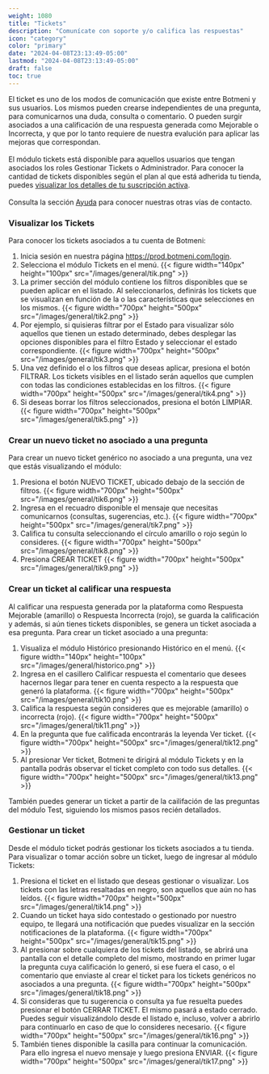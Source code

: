 ```yaml
---
weight: 1080
title: "Tickets"
description: "Comunícate con soporte y/o califica las respuestas"
icon: "category"
color: "primary"
date: "2024-04-08T23:13:49-05:00"
lastmod: "2024-04-08T23:13:49-05:00"
draft: false
toc: true
---
```

El ticket es uno de los modos de comunicación que existe entre Botmeni y sus usuarios. Los mismos pueden crearse independientes de una pregunta, para comunicarnos una duda, consulta o comentario. O pueden surgir asociados a una calificación de una respuesta generada como Mejorable o Incorrecta, y que por lo tanto requiere de nuestra evalución para aplicar las mejoras que correspondan.<br></br>
El módulo tickets está disponible para aquellos usuarios que tengan asociados los roles Gestionar Tickets o Administrador.
Para conocer la cantidad de tickets disponibles según el plan al que está adherida tu tienda, puedes [visualizar los detalles de tu suscripción activa](../../Suscripcíon_y_Pagos/Tu_Suscripcion/Ver_detalles_suscripción_actual.md).<br></br>
Consulta la sección [Ayuda](../../Ayuda.md) para conocer nuestras otras vías de contacto.

### Visualizar los Tickets 
Para conocer los tickets asociados a tu cuenta de Botmeni:
1. Inicia sesión en nuestra página <https://prod.botmeni.com/login>.
2. Selecciona el módulo Tickets en el menú.
{{< figure width="140px" height="100px" src="/images/general/tik.png" >}}
3. La primer sección del módulo contiene los filtros disponibles que se pueden aplicar en el listado. Al seleccionarlos, definirás los tickets que se visualizan en función de la o las características que selecciones en los mismos. 
{{< figure width="700px" height="500px" src="/images/general/tik2.png" >}}
4. Por ejemplo, si quisieras filtrar por el Estado para visualizar sólo aquellos que tienen un estado determinado, debes desplegar las opciones disponibles para el filtro Estado y seleccionar el estado correspondiente.
{{< figure width="700px" height="500px" src="/images/general/tik3.png" >}}
6. Una vez definido el o los filtros que deseas aplicar, presiona el botón FILTRAR. Los tickets visibles en el listado serán aquellos que cumplen con todas las condiciones establecidas en los filtros.
{{< figure width="700px" height="500px" src="/images/general/tik4.png" >}}
7. Si deseas borrar los filtros seleccionados, presiona el botón LIMPIAR.
{{< figure width="700px" height="500px" src="/images/general/tik5.png" >}}

### Crear un nuevo ticket no asociado a una pregunta
Para crear un nuevo ticket genérico no asociado a una pregunta, una vez que estás visualizando el módulo:
1. Presiona el botón NUEVO TICKET, ubicado debajo de la sección de filtros.
{{< figure width="700px" height="500px" src="/images/general/tik6.png" >}}
2. Ingresa en el recuadro disponible el mensaje que necesitas comunicarnos (consultas, sugerencias, etc.).
{{< figure width="700px" height="500px" src="/images/general/tik7.png" >}}
3. Califica tu consulta seleccionando el círculo amarillo o rojo según lo consideres.
{{< figure width="700px" height="500px" src="/images/general/tik8.png" >}}
4. Presiona CREAR TICKET
{{< figure width="700px" height="500px" src="/images/general/tik9.png" >}}

### Crear un ticket al calificar una respuesta
Al calificar una respuesta generada por la plataforma como Respuesta Mejorable (amarillo) o Respuesta Incorrecta (rojo), se guarda la calificación y además, si aún tienes tickets disponibles, se genera un ticket asociada a esa pregunta. Para crear un ticket asociado a una pregunta:
1. Visualiza el módulo Histórico presionando Histórico en el menú.
{{< figure width="140px" height="100px" src="/images/general/historico.png" >}}
2. Ingresa en el casillero Calificar respuesta el comentario que desees hacernos llegar para tener en cuenta respecto a la respuesta que generó la plataforma.
{{< figure width="700px" height="500px" src="/images/general/tik10.png" >}}
3. Califica la respuesta según consideres que es mejorable (amarillo) o incorrecta (rojo).
{{< figure width="700px" height="500px" src="/images/general/tik11.png" >}}
4. En la pregunta que fue calificada encontrarás la leyenda Ver ticket. 
{{< figure width="700px" height="500px" src="/images/general/tik12.png" >}}
5. Al presionar Ver ticket, Botmeni te dirigirá al módulo Tickets y en la pantalla podrás observar el ticket completo con todo sus detalles.
{{< figure width="700px" height="500px" src="/images/general/tik13.png" >}}

También puedes generar un ticket a partir de la cailifación de las preguntas del módulo Test, siguiendo los mismos pasos recién detallados.

### Gestionar un ticket
Desde el módulo ticket podrás gestionar los tickets asociados a tu tienda.
Para visualizar o tomar acción sobre un ticket, luego de ingresar al módulo Tickets:
1. Presiona el ticket en el listado que deseas gestionar o visualizar. Los tickets con las letras resaltadas en negro, son aquellos que aún no has leídos. 
{{< figure width="700px" height="500px" src="/images/general/tik14.png" >}}
2. Cuando un ticket haya sido contestado o gestionado por nuestro equipo, te llegará una notificación que puedes visualizar en la sección notificaciones de la plataforma.
{{< figure width="700px" height="500px" src="/images/general/tik15.png" >}}
3. Al presionar sobre cualquiera de los tickets del listado, se abrirá una pantalla con el detalle completo del mismo, mostrando en primer lugar la pregunta cuya calificación lo generó, si ese fuera el caso, o el comentario que enviaste al crear el ticket para los tickets genéricos no asociados a una pregunta.
{{< figure width="700px" height="500px" src="/images/general/tik18.png" >}}
4. Si consideras que tu sugerencia o consulta ya fue resuelta puedes presionar el botón CERRAR TICKET. El mismo pasará a estado cerrado. Puedes seguir visualizándolo desde el listado e, incluso, volver a abrirlo para continuarlo en caso de que lo consideres necesario.
{{< figure width="700px" height="500px" src="/images/general/tik16.png" >}}
5. También tienes disponible la casilla para continuar la comunicación. Para ello ingresa el nuevo mensaje y luego presiona ENVIAR.
{{< figure width="700px" height="500px" src="/images/general/tik17.png" >}}